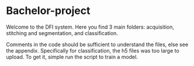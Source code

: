 # Bachelor-project


Welcome to the DFI system. Here you find 3 main folders: acquisition, stitching and segmentation, and classification.

Comments in the code should be sufficient to understand the files, else see the appendix. Specifically for classification, the h5 files was too large to upload. To get it, simple run the script to train a model.
